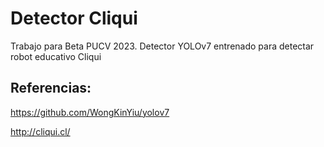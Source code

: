 # Detector Cliqui
Trabajo para Beta PUCV 2023. Detector YOLOv7 entrenado para detectar robot educativo Cliqui

## Referencias:
https://github.com/WongKinYiu/yolov7

http://cliqui.cl/
